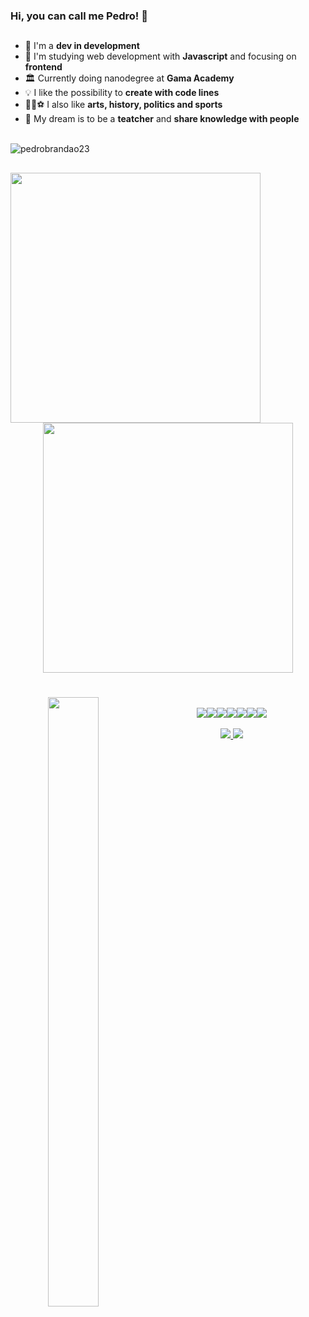 ###  Hi, you can call me Pedro! 👋
##

- 🚀 I'm a **dev in development** 
- 🧠 I'm studying web development with **Javascript** and focusing on **frontend**
- 🏛 Currently doing nanodegree at **Gama Academy**
- 💡 I like the possibility to **create with code lines**
- 🎨📖⚽ I also like **arts, history, politics and sports**
- 💭 My dream is to be a **teatcher** and **share knowledge with people**



<br><img src="https://komarev.com/ghpvc/?username=pedrobrandao23&label=Total%20de%20visualizações&color=0e75b6&style=flat" alt="pedrobrandao23" /> 


##

<p style = display: "inline_block" align = "center" >
<img align = "left" width = "400px" src="https://github-readme-stats.vercel.app/api?username=pedrobrandao23&show_icons=true&theme=chartreuse-dark"><img width = "400px" src="https://github-readme-streak-stats.herokuapp.com/?user=pedrobrandao23&theme=chartreuse-dark"> 
<p/>

#

<div style = display: "inline block" align = "center" margin = "0px"> 
 <img style = display: "inline_block" align = "left" width = "40%" height="50%" src= "https://github-readme-stats.vercel.app/api/top-langs/?username=pedrobrandao23&layout=compact&theme=chartreuse-dark"><br><img src="https://img.icons8.com/color/48/000000/css3.png"/><img src="https://img.icons8.com/color/48/000000/html-5--v1.png"/><img src="https://img.icons8.com/color/48/000000/javascript--v2.png"/><img src="https://img.icons8.com/color/48/000000/nodejs.png"/><img src="https://img.icons8.com/color/48/000000/git.png"/><img src="https://img.icons8.com/color/48/000000/visual-studio-code-2019.png"/><img src="https://img.icons8.com/color/48/000000/npm.png"/>

<div/> <br>

<div style = display: "inline block" align = "center" margin = "0px">
<a href= "https://www.instagram.com/pedrbrandao/" target= "_blank"/> <img src="https://img.icons8.com/fluency/48/000000/instagram-new.png"/><a href= "https://www.linkedin.com/in/pedrobrandaofmm"/> <img src="https://img.icons8.com/fluency/48/000000/linkedin.png"/>
<div/>

<br>

  

  


<!--
**pedrobrandao23/pedrobrandao23** is a ✨ _special_ ✨ repository because its `README.md` (this file) appears on your GitHub profile.

Here are some ideas to get you started:

- 🔭 I’m currently working on ...
- 🌱 I’m currently learning ...
- 👯 I’m looking to collaborate on ...
- 🤔 I’m looking for help with ...
- 💬 Ask me about ...
- 📫 How to reach me: ...
- 😄 Pronouns: ...
- ⚡ Fun fact: ...
-->
